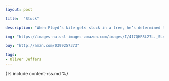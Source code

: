 ```yaml
---
layout: post

title:  "Stuck"

description: "When Floyd’s kite gets stuck in a tree, he’s determined to get it out. But how? Well, by knocking it down with his shoe, of course. But strangely enough, it too gets stuck. And the only logical course of action . . . is to throw his other shoe. Only now it’s stuck! Surely there must be something he can use to get his kite unstuck. An orangutan? A boat? His front door? Yes, yes, and yes. And that’s only the beginning."

img: "https://images-na.ssl-images-amazon.com/images/I/417QHP8L27L._SL480_.jpg"

buy: "http://amzn.com/0399257373"

tags:
- Oliver Jeffers
---
```


{% include content-rss.md %}
